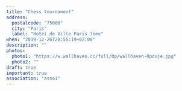 ```yaml
---
title: "Chess tournament"
address:
  postalcode: "75000"
  city: "Paris"
  label: "Hotel de Ville Paris 7ème"
when: "2019-12-26T20:55:19+02:00"
description: ""
photos:
  photo1: "https://w.wallhaven.cc/full/0p/wallhaven-0pdvje.jpg"
  photo2: ""
draft: true
important: true
association: "asso1"
---
```

